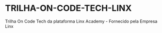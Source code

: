 # TRILHA-ON-CODE-TECH-LINX
Trilha On Code Tech da plataforma Linx Academy - Fornecido pela Empresa Linx
